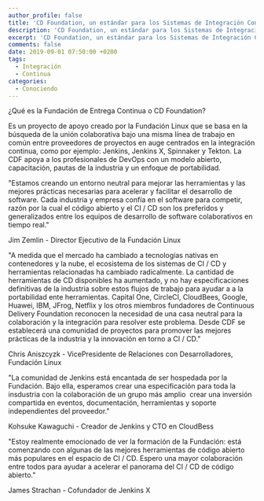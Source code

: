 ```yaml
---
author_profile: false
title: 'CD Foundation, un estándar para los Sistemas de Integración Continua'
description: 'CD Foundation, un estándar para los Sistemas de Integración Continua'
excerpt: 'CD Foundation, un estándar para los Sistemas de Integración Continua'
comments: false
date: 2019-09-01 07:50:00 +0200
tags:
  - Integración
  - Continua
categories:
  - Conociendo
---
```


&iquest;Qu&eacute; es la Fundaci&oacute;n de Entrega Continua o CD Foundation?

Es un proyecto de apoyo creado por la Fundaci&oacute;n Linux que se basa en la b&uacute;squeda de la uni&oacute;n colaborativa bajo una misma l&iacute;nea de trabajo en com&uacute;n entre proveedores de proyectos en auge centrados en la integraci&oacute;n continua, como por ejemplo: Jenkins, Jenkins X, Spinnaker y Tekton. La CDF apoya a los profesionales de DevOps con un modelo abierto, capacitaci&oacute;n, pautas de la industria y un enfoque de portabilidad.

"Estamos creando un entorno neutral para mejorar las herramientas y las mejores pr&aacute;cticas necesarias para acelerar y facilitar el desarrollo de software. Cada industria y empresa conf&iacute;a en el software para competir, raz&oacute;n por la cual el c&oacute;digo abierto y el CI / CD son los preferidos y generalizados entre los equipos de desarrollo de software colaborativos en tiempo real."

Jim Zemlin - Director Ejecutivo de la Fundaci&oacute;n Linux

"A medida que el mercado ha cambiado a tecnolog&iacute;as nativas en contenedores y la nube, el ecosistema de los sistemas de CI / CD y herramientas relacionadas ha cambiado radicalmente. La cantidad de herramientas de CD disponibles ha aumentado, y no hay especificaciones definitivas de la industria sobre estos flujos de trabajo para ayudar a a la portabilidad ente herramientas. Capital One, CircleCI, CloudBees, Google, Huawei, IBM, JFrog, Netflix y los otros miembros fundadores de Continuous Delivery Foundation reconocen la necesidad de una casa neutral para la colaboraci&oacute;n y la integraci&oacute;n para resolver este problema. Desde CDF se establecer&aacute; una comunidad de proyectos para promover las mejores pr&aacute;cticas de la industria y la innovaci&oacute;n en torno a CI / CD."

Chris Aniszcyzk - VicePresidente de Relaciones con Desarrolladores, Fundaci&oacute;n Linux

"La comunidad de Jenkins est&aacute; encantada de ser hospedada por la Fundaci&oacute;n. Bajo ella, esperamos crear una especificaci&oacute;n para toda la insdustria con la colaboraci&oacute;n de un grupo m&aacute;s amplio&nbsp; crear una inversi&oacute;n compartida en eventos, documentaci&oacute;n, herramientas y soporte independientes del proveedor."

Kohsuke Kawaguchi - Creador de Jenkins y CTO en CloudBess

"Estoy realmente emocionado de ver la formaci&oacute;n de la Fundaci&oacute;n: est&aacute; comenzando con algunas de las mejores herramientas de c&oacute;digo abierto m&aacute;s populares en el espacio de CI / CD. Espero una mayor colaboraci&oacute;n entre todos para ayudar a acelerar el panorama del CI / CD de c&oacute;digo abierto."

James Strachan - Cofundador de Jenkins X

<!-- https://cd.foundation/ -->